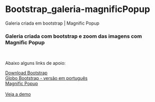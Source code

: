 # Bootstrap_galeria-magnificPopup
Galeria criada em bootstrap | Magnific Popup
<h3>Galeria criada com bootstrap e zoom das imagens com Magnific Popup</h3><br>
<p>Abaixo alguns links de apoio:</p>
<a href="http://getbootstrap.com/getting-started/" target="_blank">Download Bootstrap</a><br>
<a href="http://globocom.github.io/bootstrap/" target="_blank">Globo Bootstrap - versão em português</a><br>
<a href="http://dimsemenov.com/plugins/magnific-popup/" target="_blank">Magnific Popup</a>
<br><br>
<a href="http://robsonvinicius.github.io/Bootstrap_loja-virtual/" target="_blank">Veja a demo</a>

